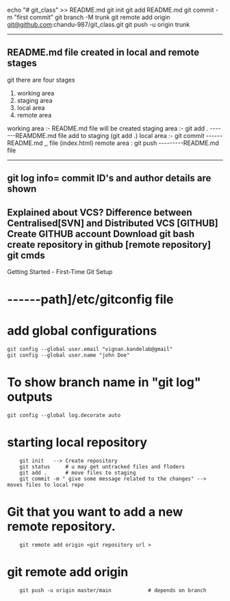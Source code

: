echo "# git_class" >> README.md
git init
git add README.md
git commit -m "first commit"
git branch -M trunk
git remote add origin git@github.com:chandu-987/git_class.git
git push -u origin trunk

--------------------------------------------------------------
README.md file created in local and remote stages 
--------------------------------------------------------------

git there are four stages 

1. working area
2. staging area 
3. local area
4. remote area

working area :- README.md file will be created
staging area :- git add . -------REAMDME.md file add to staging (git add .)
local area :-  git commit ------ README.md ,, file (index.html)
remote area : git push ---------README.md file


---------------------------------------------------------------
git log info= commit ID's and author details are shown
---------------------------------------------------------------


Explained about VCS?
Difference between Centralised[SVN] and Distributed VCS [GITHUB]
Create GITHUB account
Download git bash
create repository in github [remote repository]
git cmds
---------
 Getting Started - First-Time Git Setup 
# ------path]/etc/gitconfig file
# add global configurations
    git config --global user.email "vignan.kandelab@gmail"
    git config --global user.name "john Doe"
# To show branch name in "git log" outputs
    git config --global log.decorate auto
    
# starting local repository
        git init   --> Create repository
        git status     # u may get untracked files and floders
        git add .      # move files to staging
        git commit -m " give some message related to the changes" --> moves files to local repo
#  Git that you want to add a new remote repository.
        git remote add origin <git repository url >
# git remote add origin 
        git push -u origin master/main            # depends on branch

